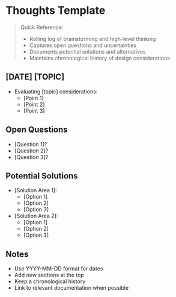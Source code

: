 # Thoughts Template

> Quick Reference:
> - Rolling log of brainstorming and high-level thinking
> - Captures open questions and uncertainties
> - Documents potential solutions and alternatives
> - Maintains chronological history of design considerations

## [DATE] [TOPIC]
- Evaluating [topic] considerations:
  - [Point 1]
  - [Point 2]
  - [Point 3]

## Open Questions
- [Question 1]?
- [Question 2]?
- [Question 3]?

## Potential Solutions
- [Solution Area 1]:
  - [Option 1]
  - [Option 2]
  - [Option 3]
- [Solution Area 2]:
  - [Option 1]
  - [Option 2]
  - [Option 3]

## Notes
- Use YYYY-MM-DD format for dates
- Add new sections at the top
- Keep a chronological history
- Link to relevant documentation when possible 